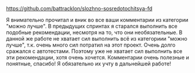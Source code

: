 https://github.com/battracklon/slozhno-sosredotochitsya-fd

Я внимательно прочитал и вник во все ваши комментарии из категории "можно лучше". В предыдущих спринтах я старался выполнить все подобные рекомендации, несмотря на то, что они необязательные. В данной же работе не хватает сил выполнить всё из категориии "можно лучше", т.к. очень много сил потратил на этот проект. Очень долго сражался с автотестами. Поэтому уже не хватает сил выполнить все эти рекомендации, хотя очень хочется. Комментарии очень полезные и понятные, спасибо! Я обязательно их учту в дальнейшей работе!